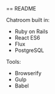 == README

Chatroom built in:

* Ruby on Rails
* React ES6
* Flux
* PostgreSQL

Tools:
* Browserify
* Gulp
* Babel